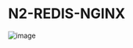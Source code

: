 # N2-REDIS-NGINX

![image](https://github.com/VitorrGoncalvess/N2-REDIS-NGINX/assets/111321370/a74d63f9-2b36-47ca-b480-f152e0e00370)

